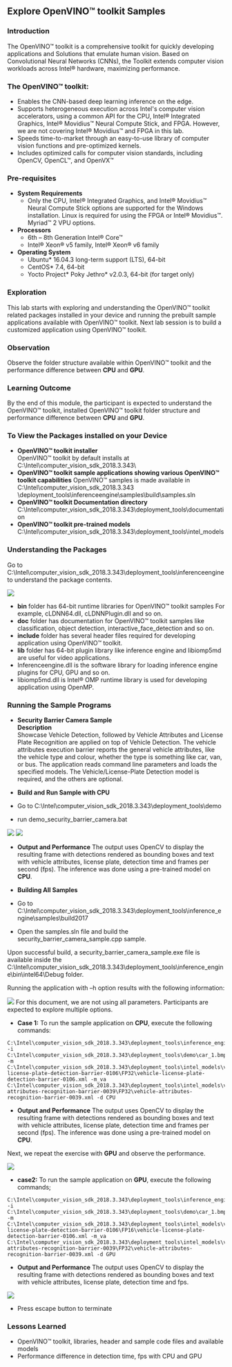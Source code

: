 ## Explore  OpenVINO™ toolkit Samples
### Introduction
The OpenVINO™ toolkit is a comprehensive toolkit for quickly developing applications and Solutions that emulate human vision. Based on Convolutional Neural Networks (CNNs), the Toolkit extends computer vision workloads across Intel® hardware, maximizing performance.
### The OpenVINO™ toolkit:
- Enables the CNN-based deep learning inference on the edge.
- Supports heterogeneous execution across Intel's computer vision accelerators, using a common API for the CPU, Intel® Integrated Graphics, Intel® Movidius™ Neural Compute Stick, and FPGA. However, we are not covering Intel® Movidius™ and FPGA in this lab.
- Speeds time-to-market through an easy-to-use library of computer vision functions and pre-optimized kernels.
- Includes optimized calls for computer vision standards, including OpenCV, OpenCL™, and OpenVX™

### Pre-requisites
* **System Requirements**
  - Only the CPU, Intel® Integrated Graphics, and Intel® Movidius™ Neural Compute Stick options are supported for the Windows installation. Linux is required for using the FPGA or Intel® Movidius™. Myriad™ 2 VPU options.
* **Processors**
  - 6th – 8th Generation Intel® Core™
  - Intel® Xeon® v5 family, Intel® Xeon® v6 family
* **Operating System**
  - Ubuntu* 16.04.3 long-term support (LTS), 64-bit
  - CentOS* 7.4, 64-bit
  - Yocto Project* Poky Jethro* v2.0.3, 64-bit (for target only)

### Exploration
   This lab starts with exploring and understanding the  OpenVINO™ toolkit related packages installed in your device and running the prebuilt sample applications available with OpenVINO™ toolkit. Next lab session is to build a customized application using OpenVINO™ toolkit.

### Observation
Observe the folder structure available within OpenVINO™ toolkit and the performance difference between **CPU** and **GPU**.

### Learning Outcome
By the end of this module, the participant is expected to understand the  OpenVINO™ toolkit, installed OpenVINO™ toolkit folder structure and performance difference between **CPU** and **GPU**.
### To View the Packages installed on your Device
* **OpenVINO™ toolkit installer**                                                 
 OpenVINO™ toolkit by default installs at C:\Intel\computer_vision_sdk_2018.3.343\
* **OpenVINO™ toolkit sample applications showing various OpenVINO™ toolkit capabilities**
OpenVINO™ samples is made available in C:\Intel\computer_vision_sdk_2018.3.343                                 \deployment_tools\inferenceengine\samples\build\samples.sln
* **OpenVINO™ toolkit Documentation directory**
C:\Intel\computer_vision_sdk_2018.3.343\deployment_tools\documentation
* **OpenVINO™ toolkit pre-trained models**
C:\Intel\computer_vision_sdk_2018.3.343\deployment_tools\intel_models

### Understanding the Packages
Go to C:\Intel\computer_vision_sdk_2018.3.343\deployment_tools\inferenceengine to understand the package contents.

![](images/packages.png)
- **bin** folder has 64-bit runtime libraries for OpenVINO™ toolkit samples
For example, cLDNN64.dll, cLDNNPlugin.dll and so on.
- **doc** folder has documentation for OpenVINO™ toolkit samples like classification, object detection, interactive_face_detection and so on.
- **include** folder has several header files required for developing application using OpenVINO™ toolkit.
- **lib** folder has 64-bit plugin library like inference engine and libiomp5md are useful for video applications.
-  Inferenceengine.dll is the software library for loading inference engine plugins for CPU, GPU and so on.
- libiomp5md.dll is Intel® OMP runtime library is used for developing application using OpenMP.

### Running the Sample Programs
* **Security Barrier Camera Sample**                            
**Description**                           
Showcase Vehicle Detection, followed by Vehicle Attributes and License Plate Recognition are applied on top of Vehicle Detection. The vehicle attributes execution barrier reports the general vehicle attributes, like the vehicle type and colour, whether the type is something like car, van, or bus.
The application reads command line parameters and loads the specified models. The Vehicle/License-Plate Detection model is required, and the others are optional.

* **Build and Run Sample with CPU**
- Go to C:\Intel\computer_vision_sdk_2018.3.343\deployment_tools\demo

- run demo_security_barrier_camera.bat

![](images/run_demo.jpg)
![](images/run_demo_result.jpg)

- **Output and Performance**
The output uses OpenCV to display the resulting frame with detections rendered as bounding boxes and text with vehicle attributes, license plate, detection time and frames per second (fps). The inference was done using a pre-trained model on **CPU**.

* **Building All Samples**
- Go to C:\Intel\computer_vision_sdk_2018.3.343\deployment_tools\inference_engine\samples\build2017


- Open the samples.sln file and build the security_barrier_camera_sample.cpp sample.

Upon successful build, a security_barrier_camera_sample.exe file is available inside the C:\Intel\computer_vision_sdk_2018.3.343\deployment_tools\inference_engine\bin\intel64\Debug folder.

Running the application with –h option results with the following information:

![](images/help.png)
For this document, we are not using all parameters. Participants are expected to explore multiple options.

- **Case 1:** To run the sample application on **CPU**, execute the following commands:

```
C:\Intel\computer_vision_sdk_2018.3.343\deployment_tools\inference_engine\bin\intel64\Debug\security_barrier_camera_sample.exe  -i  C:\Intel\computer_vision_sdk_2018.3.343\deployment_tools\demo\car_1.bmp -m C:\Intel\computer_vision_sdk_2018.3.343\deployment_tools\intel_models\vehicle-license-plate-detection-barrier-0106\FP32\vehicle-license-plate-detection-barrier-0106.xml -m_va C:\Intel\computer_vision_sdk_2018.3.343\deployment_tools\intel_models\vehicle-attributes-recognition-barrier-0039\FP32\vehicle-attributes-recognition-barrier-0039.xml -d CPU

```
- **Output and Performance**
The output uses OpenCV to display the resulting frame with detections rendered as bounding boxes and text with vehicle attributes, license plate, detection time and frames per second (fps). The inference was done using a pre-trained model on **CPU**.

Next, we repeat the exercise with **GPU** and observe the performance.

![](images/cpu.png)
- **case2:** To run the sample application on **GPU**, execute the following commands;

```
C:\Intel\computer_vision_sdk_2018.3.343\deployment_tools\inference_engine\bin\intel64\Debug\security_barrier_camera_sample.exe  -i  C:\Intel\computer_vision_sdk_2018.3.343\deployment_tools\demo\car_1.bmp -m C:\Intel\computer_vision_sdk_2018.3.343\deployment_tools\intel_models\vehicle-license-plate-detection-barrier-0106\FP16\vehicle-license-plate-detection-barrier-0106.xml -m_va C:\Intel\computer_vision_sdk_2018.3.343\deployment_tools\intel_models\vehicle-attributes-recognition-barrier-0039\FP32\vehicle-attributes-recognition-barrier-0039.xml -d GPU

```
- **Output and Performance**
The output uses OpenCV to display the resulting frame with detections rendered as bounding boxes and text with vehicle attributes, license plate, detection time and fps. 

![](images/GPU.PNG)
- Press escape button to terminate

### Lessons Learned
- OpenVINO™ toolkit, libraries, header and sample code files and available models
- Performance difference in detection time, fps with CPU and GPU
